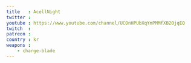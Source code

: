 ```yaml
---
title   : AcellNight
twitter : 
youtube : https://www.youtube.com/channel/UCOnHPUbXqYmPMMfXB2OjqEQ
twitch  : 
patreon : 
country : kr
weapons :
    - charge-blade
---
```


